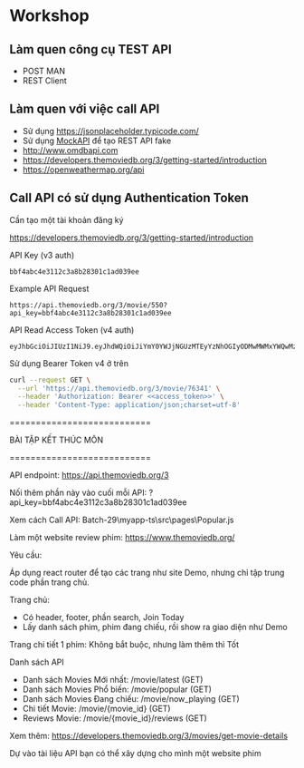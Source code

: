 # Workshop

## Làm quen công cụ TEST API

- POST MAN
- REST Client

## Làm quen với việc call API

- Sử dụng <https://jsonplaceholder.typicode.com/>
- Sử dụng [MockAPI](https://mockapi.io) để tạo REST API fake
- http://www.omdbapi.com
- https://developers.themoviedb.org/3/getting-started/introduction
- https://openweathermap.org/api

## Call API có sử dụng Authentication Token

Cần tạo một tài khoản đăng ký

https://developers.themoviedb.org/3/getting-started/introduction

API Key (v3 auth)
```code
bbf4abc4e3112c3a8b28301c1ad039ee
```
Example API Request
```code
https://api.themoviedb.org/3/movie/550?api_key=bbf4abc4e3112c3a8b28301c1ad039ee
```
API Read Access Token (v4 auth)
```code
eyJhbGciOiJIUzI1NiJ9.eyJhdWQiOiJiYmY0YWJjNGUzMTEyYzNhOGIyODMwMWMxYWQwMzllZSIsInN1YiI6IjY0MTI3N2Q2ZTE4ZTNmMDdkMDU1ZjY4OCIsInNjb3BlcyI6WyJhcGlfcmVhZCJdLCJ2ZXJzaW9uIjoxfQ.iw5OvKuR35yRllO8eoRWjvCQnlFmh8nieiLD9NpSDc8
```

Sử dụng Bearer Token v4 ở trên
```bash
curl --request GET \
  --url 'https://api.themoviedb.org/3/movie/76341' \
  --header 'Authorization: Bearer <<access_token>>' \
  --header 'Content-Type: application/json;charset=utf-8'
```

===========================

BÀI TẬP KẾT THÚC MÔN

===========================

API endpoint: https://api.themoviedb.org/3

Nối thêm phần này vào cuối mỗi API: ?api_key=bbf4abc4e3112c3a8b28301c1ad039ee

Xem cách Call API: Batch-29\myapp-ts\src\pages\Popular.js

Làm một website review phim: <https://www.themoviedb.org/>

Yêu cầu:

Áp dụng react router để tạo các trang như site Demo, nhưng chỉ tập trung code phần trang chủ. 

Trang chủ: 

  - Có header, footer, phần search, Join Today
  - Lấy danh sách phim, phim đang chiếu, rồi show ra giao diện như Demo 

Trang chi tiết 1 phim: Không bắt buộc, nhưng làm thêm thì Tốt

Danh sách API

- Danh sách Movies Mới nhất: /movie/latest (GET)
- Danh sách Movies Phổ biến: /movie/popular (GET)
- Danh sách Movies Đang chiếu: /movie/now_playing (GET)
- Chi tiết  Movie: /movie/{movie_id} (GET)
- Reviews Movie: /movie/{movie_id}/reviews (GET)

Xem thêm: <https://developers.themoviedb.org/3/movies/get-movie-details>

Dự vào tài liệu API bạn có thể xây dựng cho mình một website phim